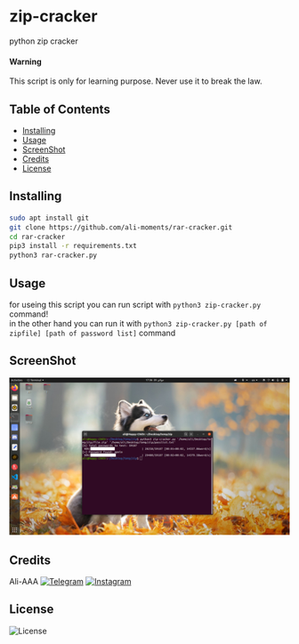 # zip-cracker

python zip cracker

#### Warning
This script is only for learning purpose.
Never use it to break the law.

## Table of Contents
* [Installing](https://github.com/ali-moments/rar-cracker#installing)
* [Usage](https://github.com/ali-moments/rar-cracker#usage)
* [ScreenShot](https://github.com/ali-moments/rar-cracker#screenshot)
* [Credits](https://github.com/ali-moments/rar-cracker#credits)
* [License](https://github.com/ali-moments/rar-cracker#license)

## Installing
```bash
sudo apt install git
git clone https://github.com/ali-moments/rar-cracker.git
cd rar-cracker
pip3 install -r requirements.txt
python3 rar-cracker.py
```

## Usage
for useing this script you can run script with `python3 zip-cracker.py` command! <br>
in the other hand you can run it with `python3 zip-cracker.py [path of zipfile] [path of password list]` command

## ScreenShot

![screenshot](screenshot.png)


## Credits

Ali-AAA
[![Telegram](https://img.shields.io/static/v1.svg?label=Telegram&message=@happy_c0d3r&color=grey&logo=telegram&labelColor=0088ff&style=social)](https://t.me/happy_c0d3r)
[![Instagram](https://img.shields.io/badge/Instagram-follow-0088ff.svg?logo=instagram&logoColor=white)](https://www.instagram.com/ali_aaa_3351/)


## License

![License](https://img.shields.io/github/license/ali-moments/rar-cracker)
